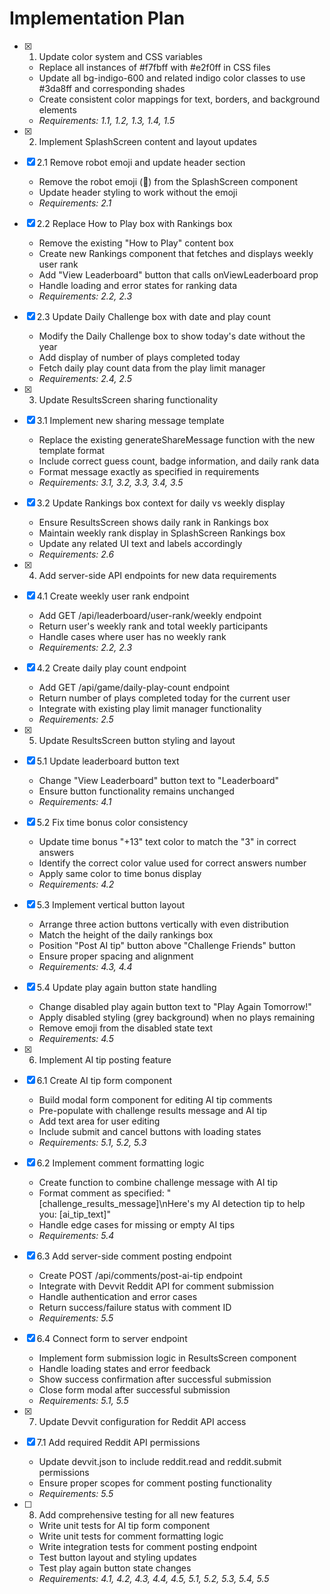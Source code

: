# Implementation Plan

- [x] 1. Update color system and CSS variables

  - Replace all instances of #f7fbff with #e2f0ff in CSS files
  - Update all bg-indigo-600 and related indigo color classes to use #3da8ff and corresponding shades
  - Create consistent color mappings for text, borders, and background elements
  - _Requirements: 1.1, 1.2, 1.3, 1.4, 1.5_

- [x] 2. Implement SplashScreen content and layout updates
- [x] 2.1 Remove robot emoji and update header section

  - Remove the robot emoji (🤖) from the SplashScreen component
  - Update header styling to work without the emoji
  - _Requirements: 2.1_

- [x] 2.2 Replace How to Play box with Rankings box

  - Remove the existing "How to Play" content box
  - Create new Rankings component that fetches and displays weekly user rank
  - Add "View Leaderboard" button that calls onViewLeaderboard prop
  - Handle loading and error states for ranking data
  - _Requirements: 2.2, 2.3_

- [x] 2.3 Update Daily Challenge box with date and play count

  - Modify the Daily Challenge box to show today's date without the year
  - Add display of number of plays completed today
  - Fetch daily play count data from the play limit manager
  - _Requirements: 2.4, 2.5_

- [x] 3. Update ResultsScreen sharing functionality
- [x] 3.1 Implement new sharing message template

  - Replace the existing generateShareMessage function with the new template format
  - Include correct guess count, badge information, and daily rank data
  - Format message exactly as specified in requirements
  - _Requirements: 3.1, 3.2, 3.3, 3.4, 3.5_

- [x] 3.2 Update Rankings box context for daily vs weekly display

  - Ensure ResultsScreen shows daily rank in Rankings box
  - Maintain weekly rank display in SplashScreen Rankings box
  - Update any related UI text and labels accordingly
  - _Requirements: 2.6_

- [x] 4. Add server-side API endpoints for new data requirements
- [x] 4.1 Create weekly user rank endpoint

  - Add GET /api/leaderboard/user-rank/weekly endpoint
  - Return user's weekly rank and total weekly participants
  - Handle cases where user has no weekly rank
  - _Requirements: 2.2, 2.3_

- [x] 4.2 Create daily play count endpoint

  - Add GET /api/game/daily-play-count endpoint
  - Return number of plays completed today for the current user
  - Integrate with existing play limit manager functionality
  - _Requirements: 2.5_

- [x] 5. Update ResultsScreen button styling and layout
- [x] 5.1 Update leaderboard button text

  - Change "View Leaderboard" button text to "Leaderboard"
  - Ensure button functionality remains unchanged
  - _Requirements: 4.1_

- [x] 5.2 Fix time bonus color consistency

  - Update time bonus "+13" text color to match the "3" in correct answers
  - Identify the correct color value used for correct answers number
  - Apply same color to time bonus display
  - _Requirements: 4.2_

- [x] 5.3 Implement vertical button layout

  - Arrange three action buttons vertically with even distribution
  - Match the height of the daily rankings box
  - Position "Post AI tip" button above "Challenge Friends" button
  - Ensure proper spacing and alignment
  - _Requirements: 4.3, 4.4_

- [x] 5.4 Update play again button state handling

  - Change disabled play again button text to "Play Again Tomorrow!"
  - Apply disabled styling (grey background) when no plays remaining
  - Remove emoji from the disabled state text
  - _Requirements: 4.5_

- [x] 6. Implement AI tip posting feature
- [x] 6.1 Create AI tip form component

  - Build modal form component for editing AI tip comments
  - Pre-populate with challenge results message and AI tip
  - Add text area for user editing
  - Include submit and cancel buttons with loading states
  - _Requirements: 5.1, 5.2, 5.3_

- [x] 6.2 Implement comment formatting logic

  - Create function to combine challenge message with AI tip
  - Format comment as specified: "[challenge_results_message]\nHere's my AI detection tip to help you: [ai_tip_text]"
  - Handle edge cases for missing or empty AI tips
  - _Requirements: 5.4_

- [x] 6.3 Add server-side comment posting endpoint

  - Create POST /api/comments/post-ai-tip endpoint
  - Integrate with Devvit Reddit API for comment submission
  - Handle authentication and error cases
  - Return success/failure status with comment ID
  - _Requirements: 5.5_

- [x] 6.4 Connect form to server endpoint

  - Implement form submission logic in ResultsScreen component
  - Handle loading states and error feedback
  - Show success confirmation after successful submission
  - Close form modal after successful submission
  - _Requirements: 5.1, 5.5_

- [x] 7. Update Devvit configuration for Reddit API access
- [x] 7.1 Add required Reddit API permissions

  - Update devvit.json to include reddit.read and reddit.submit permissions
  - Ensure proper scopes for comment posting functionality
  - _Requirements: 5.5_

- [ ] 8. Add comprehensive testing for all new features
  - Write unit tests for AI tip form component
  - Write unit tests for comment formatting logic
  - Write integration tests for comment posting endpoint
  - Test button layout and styling updates
  - Test play again button state changes
  - _Requirements: 4.1, 4.2, 4.3, 4.4, 4.5, 5.1, 5.2, 5.3, 5.4, 5.5_
